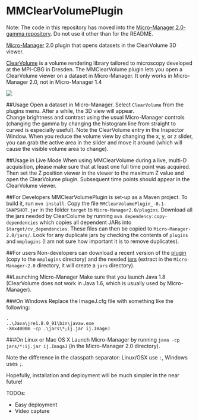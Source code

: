 # MMClearVolumePlugin

Note: The code in this repository has moved into the [Micro-Manager 2.0-gamma repository](https://github.com/nicost/micro-manager/tree/ViewerPlusCV).  Do not use it other than for the README.

[Micro-Manager](http://micro-manager.org) 2.0 plugin that opens datasets in the ClearVolume 3D viewer.  

[ClearVolume](http://fiji.sc/ClearVolume) is a volume rendering library tailored to microscopy developed at the MPI-CBG in Dresden.  The MMClearVolume plugin 
lets you open a ClearVolume viewer on a dataset in Micro-Manager.  It only works in Micro-Manager 2.0, not in Micro-Manager 1.4

![](http://valelab.ucsf.edu/~nstuurman/CV-MM-Desktop.png)

##Usage 
Open a dataset in Micro-Manager.  Select ```ClearVolume``` from the plugins menu.  After a while, the 3D view will appear.  
Change brightness and contrast using the usual Micro-Manager controls (changing the gamma by changing the histogram line
from straight to curved is especially useful).  Note the ClearVolume entry in the Inspector Window.  When you reduce the volume view by changing the x, y, or z slider, you can grab the active area in the slider and move it around (which will 
cause the visible volume area to change).  

##Usage in Live Mode
When using MMClearVolume during a live, multi-D acquisition, please make sure that at least one full time point was acquired.  Then set the Z position viewer in the viewer to the maximum Z value and open the ClearVolume plugin. Subsequent time points should appear in the ClearVolume viewer.  

##For Developers
MMClearVolumePlugin is set-up as a Maven project.  To build it, run ```mvn install```.  Copy the file  ```MMClearVolumePlugin_-0.1-SNAPSHOT.jar``` in the folder 
```target``` to ```Micro-Manager2.0/plugins```.  Download all the jars needed by ClearColume by running ```mvn dependency:copy-dependencies``` which copies all dependent JARs into ```$target/cv_dependencies```. These files can 
then be copied to ```Micro-Manager-2.0/jars/```.  Look for any duplicate jars by checking the contents of ```plugins``` and ```mmplugins``` (I am not sure how important it is to remove duplicates).

##For users
Non-developers can download a recent version of the [plugin](https://valelab.ucsf.edu/~nstuurman/images/MMClearVolumePlugin_-0.1-SNAPSHOT.jar) (copy to the ```mmplugins``` directory) and the needed [jars](https://valelab.ucsf.edu/~nstuurman/images/jars.zip) (extract in the ```Micro-Manager-2.0``` directory, it will create a ```jars``` directory).

##Launching Micro-Manager
Make sure that you launch Java 1.8 (ClearVolume does not work in Java 1.6, which is usually used by Micro-Manager).  

###On Windows
Replace the ImageJ.cfg file with something like the following:

```
.
..\Java\jre1.8.0_91\bin\javaw.exe
-Xmx4000m -cp .\jars\*;ij.jar ij.ImageJ
```

###On Linux or Mac OS X
Launch Micro-Manager by running 
```java -cp jars/*:ij.jar ij.ImagaJ``` 
(in the Micro-Manager 2.0 directory).  

Note the difference in the classpath separator: Linux/OSX use `:`, Windows uses `;`.

Hopefully, installation and deployment will be much simpler in the near future!


TODOs:
* Easy deployment
* Video capture


